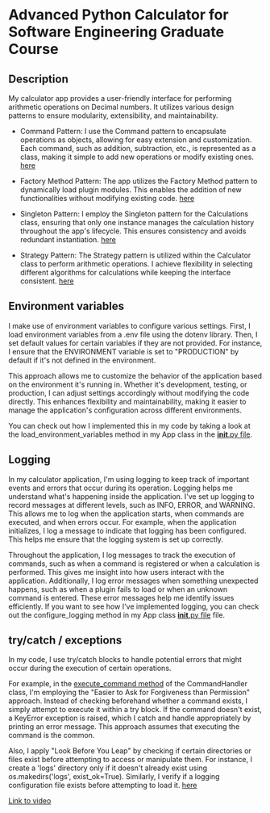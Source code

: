 # Advanced Python Calculator for Software Engineering Graduate Course

## Description

My calculator app provides a user-friendly interface for performing arithmetic operations on Decimal numbers. It utilizes various design patterns to ensure modularity, extensibility, and maintainability.

- Command Pattern: I use the Command pattern to encapsulate operations as objects, allowing for easy extension and customization. Each command, such as addition, subtraction, etc., is represented as a class, making it simple to add new operations or modify existing ones. [here](https://refactoring.guru/design-patterns/command)

- Factory Method Pattern: The app utilizes the Factory Method pattern to dynamically load plugin modules. This enables the addition of new functionalities without modifying existing code. [here](https://refactoring.guru/design-patterns/factory-method)

- Singleton Pattern: I employ the Singleton pattern for the Calculations class, ensuring that only one instance manages the calculation history throughout the app's lifecycle. This ensures consistency and avoids redundant instantiation. [here](https://refactoring.guru/design-patterns/singleton)

- Strategy Pattern: The Strategy pattern is utilized within the Calculator class to perform arithmetic operations. I achieve flexibility in selecting different algorithms for calculations while keeping the interface consistent. [here](https://refactoring.guru/design-patterns/strategy)

## Environment variables

I make use of environment variables to configure various settings. First, I load environment variables from a .env file using the dotenv library. Then, I set default values for certain variables if they are not provided. For instance, I ensure that the ENVIRONMENT variable is set to "PRODUCTION" by default if it's not defined in the environment.

This approach allows me to customize the behavior of the application based on the environment it's running in. Whether it's development, testing, or production, I can adjust settings accordingly without modifying the code directly. This enhances flexibility and maintainability, making it easier to manage the application's configuration across different environments.

You can check out how I implemented this in my code by taking a look at the load_environment_variables method in my App class in the [__init__.py file](https://github.com/gvr1220/IS219-002-Midterm/blob/main/app/__init__.py).

## Logging

In my calculator application, I'm using logging to keep track of important events and errors that occur during its operation. Logging helps me understand what's happening inside the application. I've set up logging to record messages at different levels, such as INFO, ERROR, and WARNING. This allows me to log when the application starts, when commands are executed, and when errors occur. For example, when the application initializes, I log a message to indicate that logging has been configured. This helps me ensure that the logging system is set up correctly.

Throughout the application, I log messages to track the execution of commands, such as when a command is registered or when a calculation is performed. This gives me insight into how users interact with the application. Additionally, I log error messages when something unexpected happens, such as when a plugin fails to load or when an unknown command is entered. These error messages help me identify issues efficiently. If you want to see how I've implemented logging, you can check out the configure_logging method in my App class 
[__init__.py file](https://github.com/gvr1220/IS219-002-Midterm/blob/main/app/__init__.py) file.

## try/catch / exceptions


In my code, I use try/catch blocks to handle potential errors that might occur during the execution of certain operations.

For example, in the [execute_command method](https://github.com/gvr1220/IS219-002-Midterm/blob/main/app/commands/__init__.py) of the CommandHandler class, I'm employing the "Easier to Ask for Forgiveness than Permission" approach. Instead of checking beforehand whether a command exists, I simply attempt to execute it within a try block. If the command doesn't exist, a KeyError exception is raised, which I catch and handle appropriately by printing an error message. This approach assumes that executing the command is the common. 

Also, I apply "Look Before You Leap" by checking if certain directories or files exist before attempting to access or manipulate them. For instance, I create a 'logs' directory only if it doesn't already exist using os.makedirs('logs', exist_ok=True). Similarly, I verify if a logging configuration file exists before attempting to load it. [here](https://github.com/gvr1220/IS219-002-Midterm/blob/main/app/__init__.py)

[Link to video](https://drive.google.com/file/d/1PKcKflu4sj6mCk_J1dEuzJhlX_NB7U82/view?usp=sharing)

